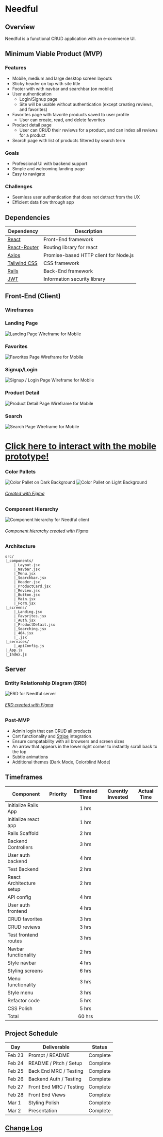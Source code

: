 # **Needful**

## Overview
Needful is a functional CRUD application with an e-commerce UI.

## Minimum Viable Product (MVP)
### Features
- Mobile, medium and large desktop screen layouts
- Sticky header on top with site title
- Footer with with navbar and searchbar (on mobile)
- User authentication
    - Login/Signup page
    - Site will be usable without authentication (except creating reviews, and favorites)
- Favorites page with favorite products saved to user profile
    - User can create, read, and delete favorites
- Product detail page
    - User can CRUD their reviews for a product, and can index all reviews for a product
- Search page with list of products filtered by search term

### Goals
- Professional UI with backend support
- Simple and welcoming landing page
- Easy to navigate

### Challenges
- Seemless user authentication that does not detract from the UX
- Efficient data flow through app

## Dependencies
|  Dependency       | Description
| ---               | --- |
| [React](https://reactjs.org/)             | Front-End framework
| [React-Router](https://reactrouter.com/docs/en/v6)       | Routing library for react
| [Axios](https://axios-http.com/docs/intro)             | Promise-based HTTP client for Node.js
| [Tailwind CSS](https://tailwindcss.com/)      | CSS framework
| [Rails](https://rubyonrails.org/)             | Back-End framework
| [JWT](https://jwt.io/)               | Information security library

## Front-End (Client)

### Wireframes

### Landing Page
![Landing Page Wireframe for Mobile](./.github/img/Landing_Page.png)

### Favorites
![Favorites Page Wireframe for Mobile](./.github/img/Favorites.png)

### Signup/Login
![Signup / Login Page Wireframe for Mobile](./.github/img/Signup.png)

### Product Detail
![Product Detail Page Wireframe for Mobile](./.github/img/Product_Detail.png)

### Search
![Search Page Wireframe for Mobile](./.github/img/Search.png)

# [Click here to interact with the mobile prototype!](https://www.figma.com/proto/M9wSQ8KucArHmTwo4EC40p/Needful?node-id=12%3A103&scaling=scale-down&page-id=0%3A1&starting-point-node-id=12%3A213)

### Color Pallets
![Color Pallet on Dark Background](./.github/img/Pallet_DARK.png)
![Color Pallet on Light Background](./.github/img/Pallet_LIGHT.png)

###### [Created with Figma](https://figma.com/) 

### Component Hierarchy
![Component hierarchy for Needful client](./.github/img/Component_Hierarchy.png)
###### [Component hierarchy created with Figma](https://www.figma.com/)

### Architecture
```
src/
|_components/
    |_Layout.jsx
    |_Navbar.jsx
    |_Menu.jsx
    |_Searchbar.jsx
    |_Header.jsx
    |_ProductCard.jsx
    |_Review.jsx
    |_Button.jsx
    |_Main.jsx
    |_Form.jsx
|_screens/
    |_Landing.jsx
    |_Favorites.jsx
    |_Auth.jsx
    |_ProductDetail.jsx
    |_Searching.jsx
    |_404.jsx
    |_.jsx
|_services/
    |_apiConfig.js
|_App.js
|_Index.js
```

## Server
### Entity Relationship Diagram (ERD)
![ERD for Needful server](./.github/img/erd.png)
###### [ERD created with Figma](https://www.figma.com/)

### Post-MVP
- Admin login that can CRUD all products
- Cart functionality and [Stripe](https://stripe.com/) integration.
- Ensure compatability with all browsers and screen sizes
- An arrow that appears in the lower right corner to instantly scroll back to the top
- Subtle animations
- Additional themes (Dark Mode, Colorblind Mode)

## Timeframes

| Component                 | Priority  | Estimated Time    | Curently Invested | Actual Time   |
| ---                       | :---:     |  :---:            | :---:             | :---:         |
| Initialize Rails App      |           |     1 hrs         |                   |               |
| Initialize react app      |           |     1 hrs         |                   |               |
| Rails Scaffold            |           |     2 hrs         |                   |               |
| Backend Controllers       |           |     3 hrs         |                   |               |
| User auth backend         |           |     4 hrs         |                   |               |
| Test Backend              |           |     2 hrs         |                   |               |
| React Architecture setup  |           |     2 hrs         |                   |               |
| API config                |           |     4 hrs         |                   |               |
| User auth frontend        |           |     4 hrs         |                   |               |
| CRUD favorites            |           |     3 hrs         |                   |               |
| CRUD reviews              |           |     3 hrs         |                   |               |
| Test frontend routes      |           |     3 hrs         |                   |               |
| Navbar functionality      |           |     2 hrs         |                   |               |
| Style navbar              |           |     4 hrs         |                   |               |
| Styling screens           |           |     6 hrs         |                   |               |
| Menu functionality        |           |     3 hrs         |                   |               |
| Style menu                |           |     3 hrs         |                   |               |
| Refactor code             |           |     5 hrs         |                   |               |
| CSS Polish                |           |     5 hrs         |                   |               |
| Total                     |           |     60 hrs        |                   |               |

## Project Schedule

|  Day  | Deliverable   | Status
| ---   | ---           | --- |
|Feb 23 | Prompt / README           | Complete
|Feb 24 | README / Pitch / Setup    | Complete
|Feb 25 | Back End MRC / Testing    | Complete
|Feb 26 | Backend Auth / Testing    | Complete
|Feb 27 | Front End MRC / Testing   | Complete
|Feb 28 | Front End Views           | Complete
|Mar 1  | Styling Polish            | Complete
|Mar 2  | Presentation              | Complete

## [Change Log](https://github.com/nickdbmiller/needful/commits/main)
